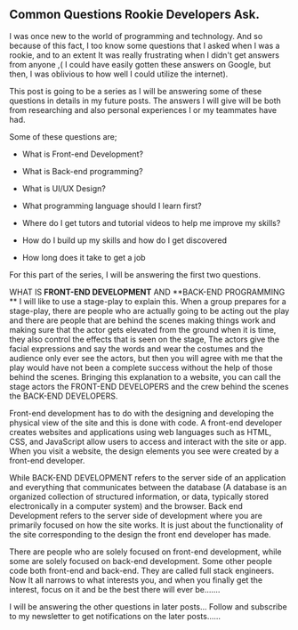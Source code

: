 ## Common Questions Rookie Developers Ask.

I was once new to the world of programming and technology. And so because of this fact, I too know some questions that I asked when I was a rookie, and to an extent It was really frustrating when I didn't get answers from anyone ,( I could have easily gotten these answers on Google, but then, I was oblivious to how well I could utilize the internet). 

This post is going to be  a series as I will be answering some of these questions in details in my future posts. The answers I will give will be both from researching and also personal experiences I or my teammates have had.

Some of these questions are;


- What is Front-end Development?

- What is Back-end programming?

- What is UI/UX Design?

- What programming language should I learn first?

- Where do I get tutors and tutorial videos to help me improve my skills?

- How do I build up my skills and how do I get discovered

- How long does it take to get a job

For this part of the series, I will be answering the first two questions.

WHAT IS **FRONT-END DEVELOPMENT** AND **BACK-END PROGRAMMING
**
I will like to use a stage-play to explain this. When a group prepares for a stage-play, there are people who are actually going to be acting out the play and there are people that are behind the scenes making things work and making sure that the actor gets elevated from the ground when it is time, they also control the effects that is seen on the stage, The actors give the facial expressions and say the words and wear the costumes and the audience only ever see the actors, but then you will agree with me that the play would have not been a complete success without the help of those behind the scenes.
Bringing this explanation to a website, you can call the stage actors the FRONT-END DEVELOPERS and the crew behind the scenes the BACK-END DEVELOPERS.

Front-end development has to do with the designing and developing the physical view of the site and this is done with code. A front-end developer creates websites and applications using web languages such as HTML, CSS, and JavaScript allow users to access and interact with the site or app. When you visit a website, the design elements you see were created by a front-end developer.

While BACK-END DEVELOPMENT refers to the server side of an application and everything that communicates between the database (A database is an organized collection of structured information, or data, typically stored electronically in a computer system) and the browser. Back end Development refers to the server side of development where you are primarily focused on how the site works. It is just about the functionality of the site corresponding to the design the front end developer has made.

There are people who are solely focused on front-end development, while some are solely focused on back-end development. Some other people code both front-end and back-end. They are called full stack engineers. 
Now It all narrows to what interests you, and when you finally get the interest, focus on it and be the best there will ever be.......



I will be answering the other questions in later posts... Follow and subscribe to my newsletter to get notifications on the later posts......